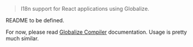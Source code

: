 > I18n support for React applications using Globalize.

README to be defined.

For now, please read [Globalize Compiler][] documentation. Usage is pretty much
similar.

[Globalize Compiler]: https://github.com/jquery-support/globalize-compiler/

